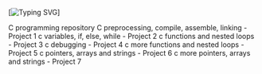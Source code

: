 [![Typing SVG](https://readme-typing-svg.herokuapp.com?font=Fira+Code&weight=900&size=30&pause=1000&width=435&lines=Software+Engineering+with+Jeytechy)]


C programming repository
C preprocessing, compile, assemble, linking - Project 1
c variables, if, else, while - Project 2
c functions and nested loops - Project 3
c debugging - Project 4
c more functions and nested loops - Project 5
c pointers, arrays and strings - Project 6
c more pointers, arrays and strings - Project 7

